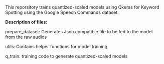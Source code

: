 This reporsitory trains quantized-scaled models using Qkeras for Keyword Spotting using the Google Speech Commands dataset.

**Description of files:**

prepare_dataset: Generates Json compatible file to be fed to the model from the raw audios

utils: Contains helper functions for model training

q_train: training code to generate quantized-scaled models
